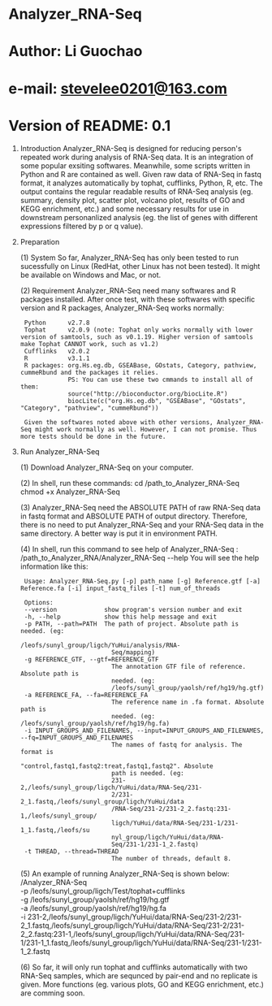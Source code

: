 # Analyzer_RNA-Seq
# Author: Li Guochao
# e-mail: stevelee0201@163.com
# Version of README: 0.1



1. Introduction
    Analyzer_RNA-Seq is designed for reducing person's repeated work during analysis of RNA-Seq data. It is an integration of some popular exsiting softwares. Meanwhile, some scripts written in Python and R are contained as well. Given raw data of RNA-Seq in fastq format, it analyzes automatically by tophat, cufflinks, Python, R, etc. The output contains the regular readable results of RNA-Seq analysis (eg. summary, density plot, scatter plot, volcano plot, results of GO and KEGG enrichment, etc.) and some necessary results for use in downstream personanlized analysis (eg. the list of genes with different expressions filtered by p or q value).



2. Preparation

    (1) System
        So far, Analyzer_RNA-Seq has only been tested to run sucessfully on Linux (RedHat, other Linux has not been tested). It might be available on Windows and Mac, or not.

    (2) Requirement
        Analyzer_RNA-Seq need many softwares and R packages installed. After once test, with these softwares with specific version and R packages, Analyzer_RNA-Seq works normally:

        Python      v2.7.8
        Tophat      v2.0.9 (note: Tophat only works normally with lower version of samtools, such as v0.1.19. Higher version of samtools make Tophat CANNOT work, such as v1.2)
        Cufflinks   v2.0.2
        R           v3.1.1
        R packages: org.Hs.eg.db, GSEABase, GOstats, Category, pathview, cummeRbund and the packages it relies. 
                    PS: You can use these two cmmands to install all of them:
                    source("http://bioconductor.org/biocLite.R")
                    biocLite(c("org.Hs.eg.db", "GSEABase", "GOstats", "Category", "pathview", "cummeRbund"))

        Given the softwares noted above with other versions, Analyzer_RNA-Seq might work normally as well. However, I can not promise. Thus more tests should be done in the future.



3. Run Analyzer_RNA-Seq

    (1) Download Analyzer_RNA-Seq on your computer.

    (2) In shell, run these commands:
        cd /path_to_Analyzer_RNA-Seq 
        chmod +x Analyzer_RNA-Seq

    (3) Analyzer_RNA-Seq need the ABSOLUTE PATH of raw RNA-Seq data in fastq format and ABSOLUTE PATH of output directory. Therefore, there is no need to put Analyzer_RNA-Seq and your RNA-Seq data in the same directory. A better way is put it in environment PATH.

    (4) In shell, run this command to see help of Analyzer_RNA-Seq : 
        /path_to_Analyzer_RNA/Analyzer_RNA-Seq --help 
        You will see the help information like this:
        
        Usage: Analyzer_RNA-Seq.py [-p] path_name [-g] Reference.gtf [-a] Reference.fa [-i] input_fastq_files [-t] num_of_threads

        Options:
        --version             show program's version number and exit
        -h, --help            show this help message and exit
        -p PATH, --path=PATH  The path of project. Absolute path is needed. (eg:
                                /leofs/sunyl_group/ligch/YuHui/analysis/RNA-
                                Seq/mapping)
        -g REFERENCE_GTF, --gtf=REFERENCE_GTF
                                The annotation GTF file of reference. Absolute path is
                                needed. (eg:
                                /leofs/sunyl_group/yaolsh/ref/hg19/hg.gtf)
        -a REFERENCE_FA, --fa=REFERENCE_FA
                                The reference name in .fa format. Absolute path is
                                needed. (eg: /leofs/sunyl_group/yaolsh/ref/hg19/hg.fa)
        -i INPUT_GROUPS_AND_FILENAMES, --input=INPUT_GROUPS_AND_FILENAMES, --fq=INPUT_GROUPS_AND_FILENAMES
                                The names of fastq for analysis. The format is
                                "control,fastq1,fastq2:treat,fastq1,fastq2". Absolute
                                path is needed. (eg:
                                231-2,/leofs/sunyl_group/ligch/YuHui/data/RNA-Seq/231-
                                2/231-2_1.fastq,/leofs/sunyl_group/ligch/YuHui/data
                                /RNA-Seq/231-2/231-2_2.fastq:231-1,/leofs/sunyl_group/
                                ligch/YuHui/data/RNA-Seq/231-1/231-1_1.fastq,/leofs/su
                                nyl_group/ligch/YuHui/data/RNA-
                                Seq/231-1/231-1_2.fastq)
        -t THREAD, --thread=THREAD
                                The number of threads, default 8.

    (5) An example of running Analyzer_RNA-Seq is shown below:
        /Analyzer_RNA-Seq \
            -p /leofs/sunyl_group/ligch/Test/tophat+cufflinks \
            -g /leofs/sunyl_group/yaolsh/ref/hg19/hg.gtf \
            -a /leofs/sunyl_group/yaolsh/ref/hg19/hg.fa \
            -i 231-2,/leofs/sunyl_group/ligch/YuHui/data/RNA-Seq/231-2/231-2_1.fastq,/leofs/sunyl_group/ligch/YuHui/data/RNA-Seq/231-2/231-2_2.fastq:231-1,/leofs/sunyl_group/ligch/YuHui/data/RNA-Seq/231-1/231-1_1.fastq,/leofs/sunyl_group/ligch/YuHui/data/RNA-Seq/231-1/231-1_2.fastq

    (6) So far, it will only run tophat and cufflinks automatically with two RNA-Seq samples, which are sequnced by pair-end and no replicate is given. More functions (eg. various plots, GO and KEGG enrichment, etc.) are comming soon.
